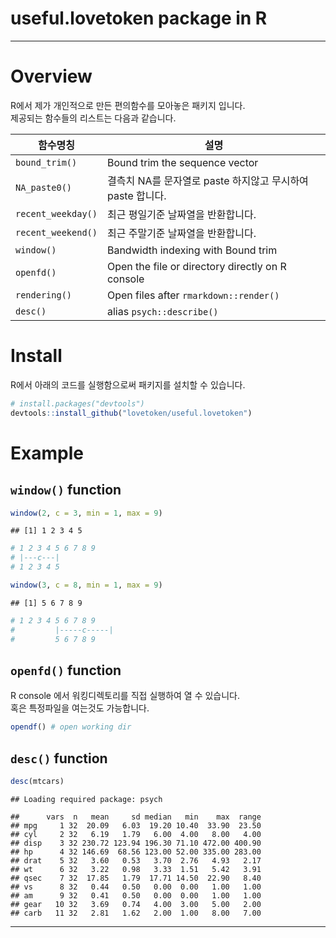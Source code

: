 # useful.lovetoken package in R

********

# Overview

R에서 제가 개인적으로 만든 편의함수를 모아놓은 패키지 입니다.  
제공되는 함수들의 리스트는 다음과 같습니다.  

함수명칭 | 설명
--------------------|-----------------
`bound_trim()`      | Bound trim the sequence vector
`NA_paste0()`       | 결측치 NA를 문자열로 paste 하지않고 무시하여 paste 합니다.
`recent_weekday()`  | 최근 평일기준 날짜열을 반환합니다.
`recent_weekend()`  | 최근 주말기준 날짜열을 반환합니다.
`window()`	        | Bandwidth indexing with Bound trim
`openfd()`			| Open the file or directory directly on R console
`rendering()`		| Open files after `rmarkdown::render()`
`desc()`		    | alias `psych::describe()`

# Install

R에서 아래의 코드를 실행함으로써 패키지를 설치할 수 있습니다.


```r
# install.packages("devtools")
devtools::install_github("lovetoken/useful.lovetoken")
```

# Example

## `window()` function


```r
window(2, c = 3, min = 1, max = 9)
```

```
## [1] 1 2 3 4 5
```

```r
# 1 2 3 4 5 6 7 8 9  
# |---c---|
# 1 2 3 4 5
```


```r
window(3, c = 8, min = 1, max = 9)
```

```
## [1] 5 6 7 8 9
```

```r
# 1 2 3 4 5 6 7 8 9  
#         |-----c-----|
#         5 6 7 8 9
```

## `openfd()` function

R console 에서 워킹디렉토리를 직접 실행하여 열 수 있습니다.  
혹은 특정파일을 여는것도 가능합니다.  


```r
opendf() # open working dir
```

## `desc()` function


```r
desc(mtcars)
```

```
## Loading required package: psych
```

```
##      vars  n   mean     sd median   min    max  range
## mpg     1 32  20.09   6.03  19.20 10.40  33.90  23.50
## cyl     2 32   6.19   1.79   6.00  4.00   8.00   4.00
## disp    3 32 230.72 123.94 196.30 71.10 472.00 400.90
## hp      4 32 146.69  68.56 123.00 52.00 335.00 283.00
## drat    5 32   3.60   0.53   3.70  2.76   4.93   2.17
## wt      6 32   3.22   0.98   3.33  1.51   5.42   3.91
## qsec    7 32  17.85   1.79  17.71 14.50  22.90   8.40
## vs      8 32   0.44   0.50   0.00  0.00   1.00   1.00
## am      9 32   0.41   0.50   0.00  0.00   1.00   1.00
## gear   10 32   3.69   0.74   4.00  3.00   5.00   2.00
## carb   11 32   2.81   1.62   2.00  1.00   8.00   7.00
```

********


